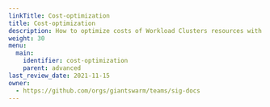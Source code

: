 ```yaml
---
linkTitle: Cost-optimization
title: Cost-optimization
description: How to optimize costs of Workload Clusters resources with available tools on Giant Swarm  
weight: 30
menu:
  main:
    identifier: cost-optimization
    parent: advanced
last_review_date: 2021-11-15
owner:
  - https://github.com/orgs/giantswarm/teams/sig-docs
---
```

